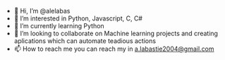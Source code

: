 - 👋 Hi, I’m @alelabas
- 👀 I’m interested in Python, Javascript, C, C#
- 🌱 I’m currently learning Python
- 💞️ I’m looking to collaborate on Machine learning projects and creating aplications which can automate teadious actions
- 📫 How to reach me you can reach my in a.labastie2004@gmail.com

<!---
alelabas/alelabas is a ✨ special ✨ repository because its `README.md` (this file) appears on your GitHub profile.
You can click the Preview link to take a look at your changes.
--->
